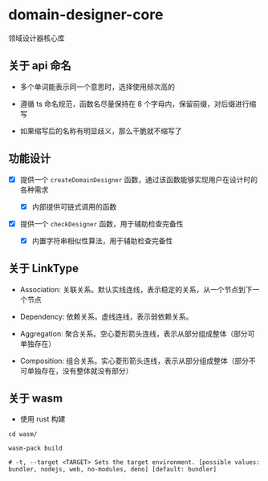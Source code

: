 # domain-designer-core

领域设计器核心库

## 关于 api 命名

- 多个单词能表示同一个意思时，选择使用频次高的

- 遵循 ts 命名规范，函数名尽量保持在 8 个字母内，保留前缀，对后缀进行缩写

- 如果缩写后的名称有明显歧义，那么干脆就不缩写了

## 功能设计

- [x] 提供一个 `createDomainDesigner` 函数，通过该函数能够实现用户在设计时的各种需求

  - [x] 内部提供可链式调用的函数

- [x] 提供一个 `checkDesigner` 函数，用于辅助检查完备性

  - [x] 内置字符串相似性算法，用于辅助检查完备性

## 关于 LinkType

- Association: 关联关系。默认实线连线，表示稳定的关系，从一个节点到下一个节点

- Dependency: 依赖关系。虚线连线，表示弱依赖关系。

- Aggregation: 聚合关系。空心菱形箭头连线，表示从部分组成整体（部分可单独存在）

- Composition: 组合关系。实心菱形箭头连线，表示从部分组成整体（部分不可单独存在，没有整体就没有部分）

## 关于 wasm

- 使用 rust 构建

```shell
cd wasm/

wasm-pack build

# -t, --target <TARGET> Sets the target environment. [possible values: bundler, nodejs, web, no-modules, deno] [default: bundler]
```

